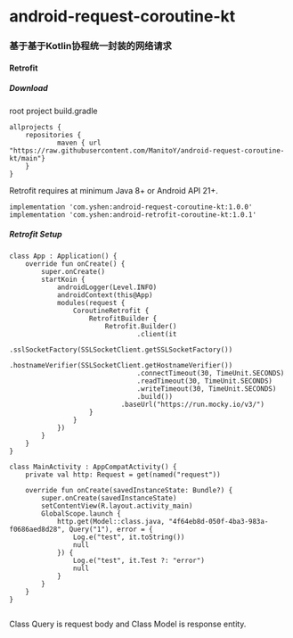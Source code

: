 # android-request-coroutine-kt
### 基于基于Kotlin协程统一封装的网络请求
#### Retrofit
##### Download
root project build.gradle

```
allprojects {  
	repositories {  
			maven { url "https://raw.githubusercontent.com/ManitoY/android-request-coroutine-kt/main"}  
	}  
}  
```
Retrofit requires at minimum Java 8+ or Android API 21+.

```
implementation 'com.yshen:android-request-coroutine-kt:1.0.0'
implementation 'com.yshen:android-retrofit-coroutine-kt:1.0.1'
```
##### Retrofit Setup

```
class App : Application() {
	override fun onCreate() {
		super.onCreate()
		startKoin {
			androidLogger(Level.INFO)
			androidContext(this@App)
			modules(request {
				CoroutineRetrofit {
					RetrofitBuilder {
						Retrofit.Builder()
								.client(it
								.sslSocketFactory(SSLSocketClient.getSSLSocketFactory())
								.hostnameVerifier(SSLSocketClient.getHostnameVerifier())
								.connectTimeout(30, TimeUnit.SECONDS)
								.readTimeout(30, TimeUnit.SECONDS)
								.writeTimeout(30, TimeUnit.SECONDS)
								.build())
							.baseUrl("https://run.mocky.io/v3/")
                    }
                }
            })
        }
    }
}
```

```
class MainActivity : AppCompatActivity() {
	private val http: Request = get(named("request"))

	override fun onCreate(savedInstanceState: Bundle?) {
		super.onCreate(savedInstanceState)
		setContentView(R.layout.activity_main)
		GlobalScope.launch {
            http.get(Model::class.java, "4f64eb8d-050f-4ba3-983a-f0686aed8d28", Query("1"), error = {
                Log.e("test", it.toString())
                null
            }) {
                Log.e("test", it.Test ?: "error")
                null
            }
        }
	}
}
        
```
Class Query is request body and Class Model is response entity.
